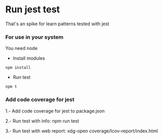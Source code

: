 # Run jest test

That's an spike for learn patterns tested with jest

### For use in your system

You need node

* Install modules

`npm install`

* Run test

`npm t`

### Add code coverage for jest

1.- Add code coverage for jest to package.json

2.- Run test with info: npm run test

3.- Run test with web report: xdg-open coverage/lcov-report/index.html
